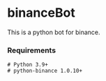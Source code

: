 # binanceBot

This is a python bot for binance.

### Requirements

```
# Python 3.9+
# python-binance 1.0.10+
```
